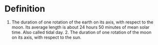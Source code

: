 # Definition

1.  The duration of one rotation of the earth on its axis, with respect
    to the moon. Its average length is about 24 hours 50 minutes of mean
    solar time. Also called tidal day. 2. The duration of one rotation
    of the moon on its axis, with respect to the sun.
